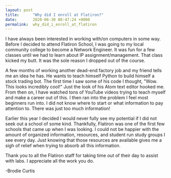 ```yaml
---
layout: post
title:      "Why did I enroll at Flatiron?"
date:       2020-06-30 00:47:24 +0000
permalink:  why_did_i_enroll_at_flatiron
---
```


I have always been interested in working with/on computers in some way. Before I decided to attend Flatiron School, I was going to my local community college to become a Network Engineer. It was fun for a few classes until we had to learn about IP assignment/management. That class kicked my butt. It was the sole reason I dropped out of the course.

A few months of working another dead-end factory job and my friend tells me an idea he has. He wants to teach himself Python to build himself a stock trading bot. The first time I saw some of his code I thought, "Wow. This looks incredibly cool!" Just the look of his Atom text editor hooked me. From then on, I have watched tons of YouTube videos trying to teach myself and make a career out of this. I then ran into the problem I feel most beginners run into. I did not know where to start or what information to pay attention to. There was just too much information!

Earlier this year I decided I would never fully see my potential if I did not seek out a school of some kind. Thankfully, Flatiron was one of the first few schools that came up when I was looking. I could not be happier with the amount of organized information, resources, and student run study groups I see every day. Just knowing that those resources are available gives me a sigh of relief when trying to absorb all this information.

Thank you to all the Flatiron staff for taking time out of their day to assist with labs. I appreciate all the work you do.

-Brodie Curtis
